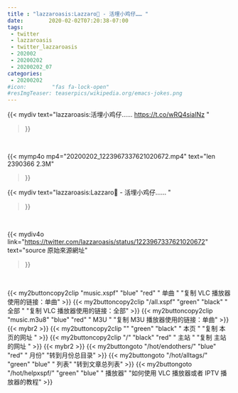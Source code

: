 ```yaml
---
title : "lazzaroasis:Lazzaro🐘 - 活埋小鸡仔…… "
date:        2020-02-02T07:20:38-07:00
tags:
 - twitter
 - lazzaroasis
 - twitter_lazzaroasis
 - 202002
 - 20200202
 - 20200202_07
categories:
 - 20200202
#icon:        "fas fa-lock-open"
#resImgTeaser: teaserpics/wikipedia.org/emacs-jokes.png
---
```


{{< mydiv text="lazzaroasis:活埋小鸡仔…… https://t.co/wRQ4siaINz "
>}}
<br>


{{< mymp4o mp4="20200202_1223967337621020672.mp4"
text="len 2390366    2.3M"
>}}


{{< mydiv text="lazzaroasis:Lazzaro🐘 - 活埋小鸡仔…… "
>}}
<br>

{{< mydiv4o link="https://twitter.com/lazzaroasis/status/1223967337621020672"
text="source 原始來源網址"
>}}


<br>



{{< my2buttoncopy2clip "music.xspf"        "blue"   "red"    " 单曲 "  "复制 VLC 播放器使用的链接：单曲" >}} {{< my2buttoncopy2clip "/all.xspf"         "green"  "black"  " 全部 "  "复制 VLC 播放器使用的链接：全部" >}} {{< my2buttoncopy2clip "music.m3u8"        "blue"   "red"    " M3U  "    "复制 M3U 播放器使用的链接：单曲" >}} {{< mybr2 >}} {{< my2buttoncopy2clip ""                  "green"  "black"  " 本页 "    "复制 本页的网址 " >}} {{< my2buttoncopy2clip "/"                 "black"  "red"    " 主站 "    "复制 主站的网址 " >}} {{< mybr2 >}} {{< my2buttongoto      "/hot/endothers/"   "blue"   "red"    " 月份"   "转到月份总目录" >}} {{< my2buttongoto      "/hot/alltags/"     "green"  "blue"   " 列表"   "转到文章总列表" >}} {{< my2buttongoto      "/hot/helpxspf/"    "green"  "blue"   " 播放器" "如何使用 VLC 播放器或者 IPTV 播放器的教程" >}} 
